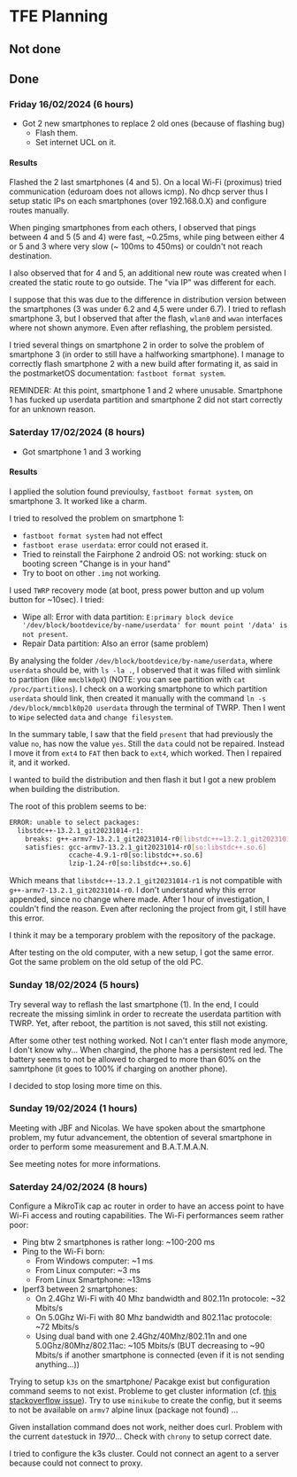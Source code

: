 # TFE Planning

## Not done

## Done

### **Friday 16/02/2024 (6 hours)** 
- Got 2 new smartphones to replace 2 old ones (because of flashing bug)
    - Flash them.
    - Set internet UCL on it.

#### Results

Flashed the 2 last smartphones (4 and 5). 
On a local Wi-Fi (proximus) tried communication (eduroam does not allows icmp). No dhcp server thus I setup static IPs on each smartphones (over 192.168.0.X) and configure routes manually.

When pinging smartphones from each others, I observed that pings between 4 and 5 (5 and 4) were fast, ~0.25ms, while ping between either 4 or 5 and 3 where very slow (~ 100ms to 450ms) or couldn't not reach destination.

I also observed that for 4 and 5, an additional new route was created when I created the static route to go outside. The "via IP" was different for each.

I suppose that this was due to the difference in distribution version between the smartphones (3 was under 6.2 and 4,5 were under 6.7). I tried to reflash smartphone 3, but I observed that after the flash, `wlan0` and `wwan` interfaces where not shown anymore. Even after reflashing, the problem persisted.

I tried several things on smartphone 2 in order to solve the problem of smartphone 3 (in order to still have a halfworking smartphone). I manage to correctly flash smartphone 2 with a new build after formating it, as said in the postmarketOS documentation: `fastboot format system`.


REMINDER: At this point, smartphone 1 and 2 where unusable. Smartphone 1 has fucked up userdata partition and smartphone 2 did not start correctly for an unknown reason.

### **Saterday 17/02/2024 (8 hours)**
- Got smartphone 1 and 3 working

#### Results
I applied the solution found previoulsy, `fastboot format system`, on smartphone 3. It worked like a charm.

I tried to resolved the problem on smartphone 1:
- `fastboot format system` had not effect
- `fastboot erase userdata`: error could not erased it.
- Tried to reinstall the Fairphone 2 android OS: not working: stuck on booting screen "Change is in your hand"
- Try to boot on other `.img` not working.

I used `TWRP` recovery mode (at boot, press power button and up volum button for ~10sec). I tried:
- Wipe all: Error with data partition: `E:primary block device '/dev/block/bootdevice/by-name/userdata' for mount point '/data' is not present`. 
- Repair Data partition: Also an error (same problem)

By analysing the folder `/dev/block/bootdevice/by-name/userdata`, where `userdata` should be, with `ls -la .`, I observed that it was filled with simlink to partition (like `mmcblk0pX`) (NOTE: you can see partition with `cat /proc/partitions`). I check on a working smartphone to which partition `userdata` should link, then created it manually with the command `ln -s /dev/block/mmcblk0p20 userdata` through the terminal of TWRP. Then I went to `Wipe` selected `data` and `change filesystem`. 

In the summary table, I saw that the field `present` that had previously the value `no`, has now the value `yes`. Still the `data` could not be repaired. Instead I move it from `ext4` to `FAT` then back to `ext4`, which worked. Then I repaired it, and it worked.

I wanted to build the distribution and then flash it but I got a new problem when building the distribution.

The root of this problem seems to be:

```bash
ERROR: unable to select packages:
  libstdc++-13.2.1_git20231014-r1:
    breaks: g++-armv7-13.2.1_git20231014-r0[libstdc++=13.2.1_git20231014-r0]
    satisfies: gcc-armv7-13.2.1_git20231014-r0[so:libstdc++.so.6]
               ccache-4.9.1-r0[so:libstdc++.so.6]
               lzip-1.24-r0[so:libstdc++.so.6]
```

Which means that `libstdc++-13.2.1_git20231014-r1` is not compatible with `g++-armv7-13.2.1_git20231014-r0`. I don't understand why this error appended, since no change where made. After 1 hour of investigation, I couldn't find the reason. Even after recloning the project from git, I still have this error. 

I think it may be a temporary problem with the repository of the package. 

After testing on the old computer, with a new setup, I got the same error.
Got the same problem on the old setup of the old PC. 

### **Sunday 18/02/2024 (5 hours)**

Try several way to reflash the last smartphone (1). In the end, I could recreate the missing simlink in order to recreate the userdata partition with TWRP. Yet, after reboot, the partition is not saved, this still not existing. 

After some other test nothing worked. Not I can't enter flash mode anymore, I don't know why... When chargind, the phone has a persistent red led. The battery seems to not be allowed to charged to more than 60% on the samrtphone (it goes to 100% if charging on another phone). 

I decided to stop losing more time on this.

### **Sunday 19/02/2024 (1 hours)**

Meeting with JBF and Nicolas. We have spoken about the smartphone problem, my futur advancement, the obtention of several smartphone in order to perform some measurement and B.A.T.M.A.N.

See meeting notes for more informations.

### **Saterday 24/02/2024 (8 hours)**

Configure a MikroTik cap ac router in order to have an access point to have Wi-Fi access and routing capabilities. The Wi-Fi performances seem rather poor:
- Ping btw 2 smartphones is rather long: ~100-200 ms
- Ping to the Wi-Fi born:
  - From Windows computer: ~1 ms
  - From Linux computer: ~3 ms
  - From Linux Smartphone: ~13ms
- Iperf3 between 2 smartphones:
  - On 2.4Ghz Wi-Fi with 40 Mhz bandwidth and 802.11n protocole: ~32 Mbits/s
  - On 5.0Ghz Wi-Fi with 80 Mhz bandwidth and 802.11ac protocole: ~72 Mbits/s
  - Using dual band with one 2.4Ghz/40Mhz/802.11n and one 5.0Ghz/80Mhz/802.11ac: ~105 Mbits/s (BUT decreasing to ~90 Mbits/s if another smartphone is connected (even if it is not sending anything...))

Trying to setup `k3s` on the smartphone/ Pacakge exist but configuration command seems to not exist. Probleme to get cluster information (cf. [this stackoverflow issue](https://stackoverflow.com/questions/76841889/kubectl-error-memcache-go265-couldn-t-get-current-server-api-group-list-get)). Try to use `minikube` to create the config, but it seems to not be available on `armv7` alpine linux (package not found) ...

Given installation command does not work, neither does curl. Problem with the current `date`stuck in _1970_... Check with `chrony` to setup correct date.

I tried to configure the k3s cluster. Could not connect an agent to a server because could not connect to proxy.